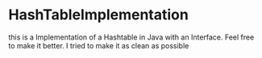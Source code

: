 # HashTableImplementation

this is a Implementation of a Hashtable in Java with an Interface. Feel free to make it better. I tried to make it as clean as possible
